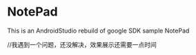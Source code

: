 # NotePad
This is an AndroidStudio rebuild of google SDK sample NotePad

//我遇到一个问题，还没解决，效果展示还需要一点时间
